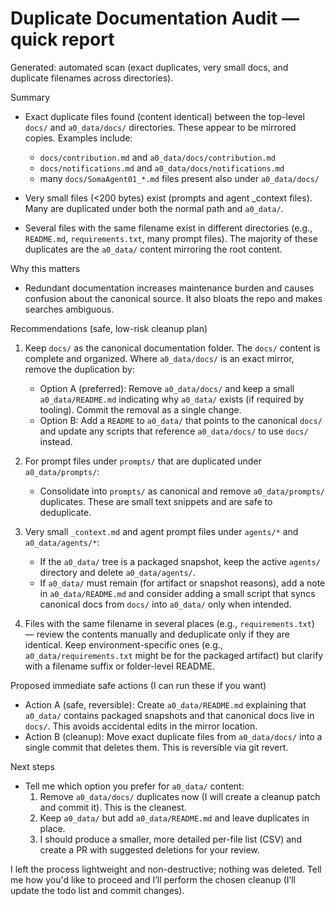 # Duplicate Documentation Audit — quick report

Generated: automated scan (exact duplicates, very small docs, and duplicate filenames across directories).

Summary
- Exact duplicate files found (content identical) between the top-level `docs/` and `a0_data/docs/` directories. These appear to be mirrored copies. Examples include:
  - `docs/contribution.md` and `a0_data/docs/contribution.md`
  - `docs/notifications.md` and `a0_data/docs/notifications.md`
  - many `docs/SomaAgent01_*.md` files present also under `a0_data/docs/`

- Very small files (<200 bytes) exist (prompts and agent _context files). Many are duplicated under both the normal path and `a0_data/`.

- Several files with the same filename exist in different directories (e.g., `README.md`, `requirements.txt`, many prompt files). The majority of these duplicates are the `a0_data/` content mirroring the root content.

Why this matters
- Redundant documentation increases maintenance burden and causes confusion about the canonical source. It also bloats the repo and makes searches ambiguous.

Recommendations (safe, low-risk cleanup plan)
1. Keep `docs/` as the canonical documentation folder. The `docs/` content is complete and organized. Where `a0_data/docs/` is an exact mirror, remove the duplication by:
   - Option A (preferred): Remove `a0_data/docs/` and keep a small `a0_data/README.md` indicating why `a0_data/` exists (if required by tooling). Commit the removal as a single change.
   - Option B: Add a `README` to `a0_data/` that points to the canonical `docs/` and update any scripts that reference `a0_data/docs/` to use `docs/` instead.

2. For prompt files under `prompts/` that are duplicated under `a0_data/prompts/`:
   - Consolidate into `prompts/` as canonical and remove `a0_data/prompts/` duplicates. These are small text snippets and are safe to deduplicate.

3. Very small `_context.md` and agent prompt files under `agents/*` and `a0_data/agents/*`:
   - If the `a0_data/` tree is a packaged snapshot, keep the active `agents/` directory and delete `a0_data/agents/`.
   - If `a0_data/` must remain (for artifact or snapshot reasons), add a note in `a0_data/README.md` and consider adding a small script that syncs canonical docs from `docs/` into `a0_data/` only when intended.

4. Files with the same filename in several places (e.g., `requirements.txt`) — review the contents manually and deduplicate only if they are identical. Keep environment-specific ones (e.g., `a0_data/requirements.txt` might be for the packaged artifact) but clarify with a filename suffix or folder-level README.

Proposed immediate safe actions (I can run these if you want)
- Action A (safe, reversible): Create `a0_data/README.md` explaining that `a0_data/` contains packaged snapshots and that canonical docs live in `docs/`. This avoids accidental edits in the mirror location.
- Action B (cleanup): Move exact duplicate files from `a0_data/docs/` into a single commit that deletes them. This is reversible via git revert.

Next steps
- Tell me which option you prefer for `a0_data/` content:
  1) Remove `a0_data/docs/` duplicates now (I will create a cleanup patch and commit it). This is the cleanest.
  2) Keep `a0_data/` but add `a0_data/README.md` and leave duplicates in place.
  3) I should produce a smaller, more detailed per-file list (CSV) and create a PR with suggested deletions for your review.

I left the process lightweight and non-destructive; nothing was deleted. Tell me how you'd like to proceed and I’ll perform the chosen cleanup (I’ll update the todo list and commit changes). 
